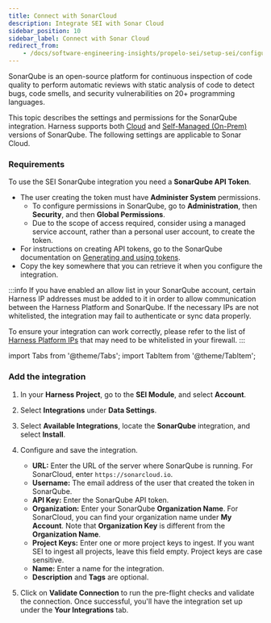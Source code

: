 ```yaml
---
title: Connect with SonarCloud
description: Integrate SEI with Sonar Cloud
sidebar_position: 10
sidebar_label: Connect with Sonar Cloud
redirect_from:
    - /docs/software-engineering-insights/propelo-sei/setup-sei/configure-integrations/beta-integrations/sonarqube/sei-integration-sonarqube
---
```


SonarQube is an open-source platform for continuous inspection of code quality to perform automatic reviews with static analysis of code to detect bugs, code smells, and security vulnerabilities on 20+ programming languages.

This topic describes the settings and permissions for the SonarQube integration. Harness supports both [Cloud](#add-the-integration) and [Self-Managed (On-Prem)](/docs/software-engineering-insights/propelo-sei/setup-sei/configure-integrations/bitbucket/sei-integration-bitbucket) versions of SonarQube. The following settings are applicable to Sonar Cloud.

### Requirements

To use the SEI SonarQube integration you need a **SonarQube API Token**.

* The user creating the token must have **Administer System** permissions.
   * To configure permissions in SonarQube, go to **Administration**, then **Security**, and then **Global Permissions**.
   * Due to the scope of access required, consider using a managed service account, rather than a personal user account, to create the token.
* For instructions on creating API tokens, go to the SonarQube documentation on [Generating and using tokens](https://docs.sonarsource.com/sonarqube/9.7/user-guide/user-account/generating-and-using-tokens/).
* Copy the key somewhere that you can retrieve it when you configure the integration.

:::info
If you have enabled an allow list in your SonarQube account, certain Harness IP addresses must be added to it in order to allow communication between the Harness Platform and SonarQube. If the necessary IPs are not whitelisted, the integration may fail to authenticate or sync data properly.

To ensure your integration can work correctly, please refer to the list of [Harness Platform IPs](/docs/platform/references/allowlist-harness-domains-and-ips) that may need to be whitelisted in your firewall.
:::

import Tabs from '@theme/Tabs';
import TabItem from '@theme/TabItem';

### Add the integration

1. In your **Harness Project**, go to the **SEI Module**, and select **Account**.
2. Select **Integrations** under **Data Settings**.
3. Select **Available Integrations**, locate the **SonarQube** integration, and select **Install**.
4. Configure and save the integration.

   * **URL:** Enter the URL of the server where SonarQube is running. For SonarCloud, enter `https://sonarcloud.io`.
   * **Username:** The email address of the user that created the token in SonarQube.
   * **API Key:** Enter the SonarQube API token.
   * **Organization:** Enter your SonarQube **Organization Name**. For SonarCloud, you can find your organization name under **My Account**. Note that **Organization Key** is different from the **Organization Name**.
   * **Project Keys:** Enter one or more project keys to ingest. If you want SEI to ingest all projects, leave this field empty. Project keys are case sensitive.
   * **Name:** Enter a name for the integration.
   * **Description** and **Tags** are optional.
5. Click on **Validate Connection** to run the pre-flight checks and validate the connection. Once successful, you'll have the integration set up under the **Your Integrations** tab.
